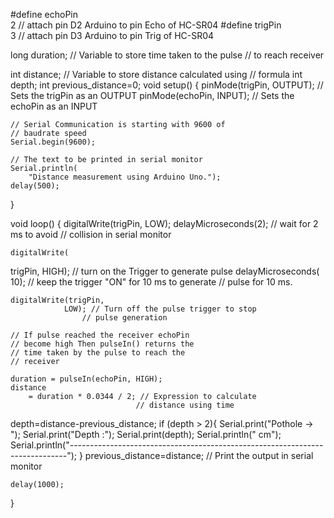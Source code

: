 #define echoPin                                            \
    2 // attach pin D2 Arduino to pin Echo of HC-SR04
#define trigPin                                            \
    3 // attach pin D3 Arduino to pin Trig of HC-SR04 


long duration; // Variable to store time taken to the pulse
			// to reach receiver

int distance; // Variable to store distance calculated using
			// formula
int depth;
int previous_distance=0;
void setup()
{
	pinMode(trigPin,
			OUTPUT); // Sets the trigPin as an OUTPUT
	pinMode(echoPin, INPUT); // Sets the echoPin as an INPUT

	// Serial Communication is starting with 9600 of
	// baudrate speed
	Serial.begin(9600);

	// The text to be printed in serial monitor
	Serial.println(
		"Distance measurement using Arduino Uno.");
	delay(500);
}

void loop()
{
	digitalWrite(trigPin, LOW);
	delayMicroseconds(2); // wait for 2 ms to avoid
						// collision in serial monitor

	digitalWrite(
trigPin,
		HIGH); // turn on the Trigger to generate pulse
	delayMicroseconds(
		10); // keep the trigger "ON" for 10 ms to generate
			// pulse for 10 ms.

	digitalWrite(trigPin,
				LOW); // Turn off the pulse trigger to stop
					// pulse generation

	// If pulse reached the receiver echoPin
	// become high Then pulseIn() returns the
	// time taken by the pulse to reach the
	// receiver

	duration = pulseIn(echoPin, HIGH);
	distance
		= duration * 0.0344 / 2; // Expression to calculate
								// distance using time
  depth=distance-previous_distance;
  if (depth > 2){
    Serial.print("Pothole -> ");
    Serial.print("Depth :");
    Serial.print(depth);
	  Serial.println(" cm");
    Serial.println("-----------------------------------------------------------------------------");
  }
 previous_distance=distance;
	 // Print the output in serial monitor
  
	delay(1000);
}
